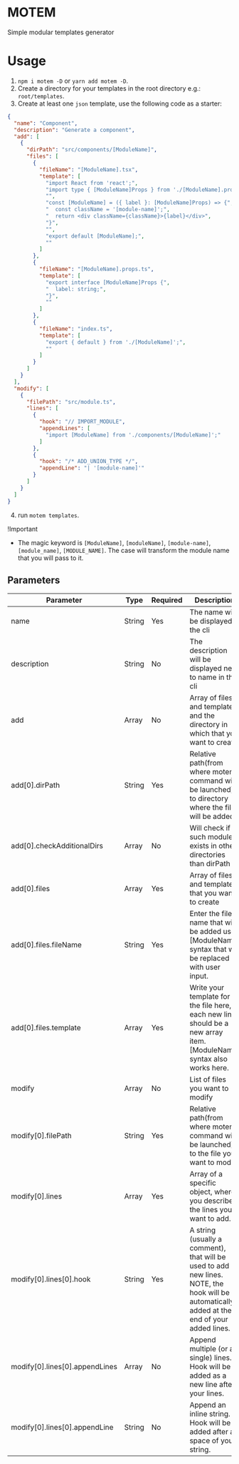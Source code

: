 # MOTEM

Simple modular templates generator

# Usage

1. `npm i motem -D` or `yarn add motem -D`.
2. Create a directory for your templates in the root directory e.g.: `root/templates`.
3. Create at least one `json` template, use the following code as a starter:
```json
{
  "name": "Component",
  "description": "Generate a component",
  "add": [
    {
      "dirPath": "src/components/[ModuleName]",
      "files": [
        {
          "fileName": "[ModuleName].tsx",
          "template": [
            "import React from 'react';",
            "import type { [ModuleName]Props } from './[ModuleName].props';",
            "",
            "const [ModuleName] = ({ label }: [ModuleName]Props) => {",
            "  const className = '[module-name]';",
            "  return <div className={className}>{label}</div>",
            "}",
            "",
            "export default [ModuleName];",
            ""
          ]
        },
        {
          "fileName": "[ModuleName].props.ts",
          "template": [
            "export interface [ModuleName]Props {",
            "  label: string;",
            "}",
            ""
          ]
        },
        {
          "fileName": "index.ts",
          "template": [
            "export { default } from './[ModuleName]';",
            ""
          ]
        }
      ]
    }
  ],
  "modify": [
    {
      "filePath": "src/module.ts",
      "lines": [
        {
          "hook": "// IMPORT_MODULE",
          "appendLines": [
            "import [ModuleName] from './components/[ModuleName]';"
          ]
        },
        {
          "hook": "/* ADD_UNION_TYPE */",
          "appendLine": "| '[module-name]'"
        }
      ]
    }
  ]
}

```
4. run `motem templates`.

!Important
- The magic keyword is `[ModuleName]`, `[moduleName]`, `[module-name]`, `[module_name]`, `[MODULE_NAME]`. The case will transform the module name that you will pass to it.


## Parameters
| Parameter                      | Type           | Required | Description                                                  |
| ------------------------------ | -------------- | -------- | ------------------------------------------------------------ |
| name                           | String         | Yes      | The name will be displayed in the cli                        |
| description                    | String         | No       | The description will be displayed next to name in the cli    |
| add                            | Array          | No       | Array of files and templates and the directory in which that you want to create |
| add[0].dirPath                 | String         | Yes      | Relative path(from where motem command will be launched) to directory where the files will be added |
| add[0].checkAdditionalDirs     | Array<String>  | No       | Will check if such module exists in other directories than dirPath |
| add[0].files                   | Array          | Yes      | Array of files and templates that you want to create         |
| add[0].files.fileName          | String         | Yes      | Enter the file name that will be added use [ModuleName] syntax that will be replaced with user input. |
| add[0].files.template          | Array<String>  | Yes      | Write your template for the file here, each new line, should be a new array item. [ModuleName] syntax also works here. |
| modify                         | Array          | No       | List of files you want to modify                             |
| modify[0].filePath             | String         | Yes      | Relative path(from where motem command will be launched) to the file you want to modify |
| modify[0].lines                | Array          | Yes      | Array of a specific object, where you describe the lines you want to add. |
| modify[0].lines[0].hook        | String         | Yes      | A string (usually a comment), that will be used to add new lines. NOTE, the hook will be automatically added at the end of your added lines. |
| modify[0].lines[0].appendLines | Array<Strings> | No       | Append multiple (or a single) lines. Hook will be added as a new line after  your lines. |
| modify[0].lines[0].appendLine  | String         | No       | Append an inline string. Hook will be added after a space of your string. |




